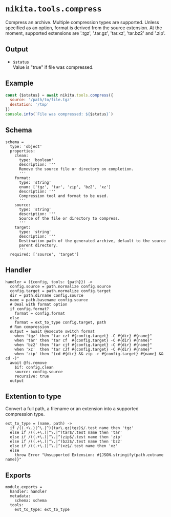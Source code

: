 
# `nikita.tools.compress`

Compress an archive. Multiple compression types are supported. Unless
specified as an option, format is derived from the source extension. At the
moment, supported extensions are '.tgz', '.tar.gz', 'tar.xz', 'tar.bz2' and '.zip'.

## Output

* `$status`   
  Value is "true" if file was compressed.   

## Example

```js
const {$status} = await nikita.tools.compress({
  source: '/path/to/file.tgz'
  destation: '/tmp'
})
console.info(`File was compressed: ${$status}`)
```


## Schema

    schema =
      type: 'object'
      properties:
        clean:
          type: 'boolean'
          description: '''
          Remove the source file or directory on completion.
          '''
        format:
          type: 'string'
          enum: ['tgz', 'tar', 'zip', 'bz2', 'xz']
          description: '''
          Compression tool and format to be used.
          '''
        source:
          type: 'string'
          description: '''
          Source of the file or directory to compress.
          '''
        target:
          type: 'string'
          description: '''
          Destination path of the generated archive, default to the source
          parent directory.
          '''
      required: ['source', 'target']

## Handler

    handler = ({config, tools: {path}}) ->
      config.source = path.normalize config.source
      config.target = path.normalize config.target
      dir = path.dirname config.source
      name = path.basename config.source
      # Deal with format option
      if config.format?
        format = config.format
      else
        format = ext_to_type config.target, path
      # Run compression
      output = await @execute switch format
        when 'tgz' then "tar czf #{config.target} -C #{dir} #{name}"
        when 'tar' then "tar cf  #{config.target} -C #{dir} #{name}"
        when 'bz2' then "tar cjf #{config.target} -C #{dir} #{name}"
        when 'xz'  then "tar cJf #{config.target} -C #{dir} #{name}"
        when 'zip' then "(cd #{dir} && zip -r #{config.target} #{name} && cd -)"
      await @fs.remove
        $if: config.clean
        source: config.source
        recursive: true
      output

## Extention to type

Convert a full path, a filename or an extension into a supported compression 
type.

    ext_to_type = (name, path) ->
      if /((.+\.)|^\.|^)(tar\.gz|tgz)$/.test name then 'tgz'
      else if /((.+\.)|^\.|^)tar$/.test name then 'tar'
      else if /((.+\.)|^\.|^)zip$/.test name then 'zip'
      else if /((.+\.)|^\.|^)bz2$/.test name then 'bz2'
      else if /((.+\.)|^\.|^)xz$/.test name then 'xz'
      else
        throw Error "Unsupported Extension: #{JSON.stringify(path.extname name)}"

## Exports

    module.exports =
      handler: handler
      metadata:
        schema: schema
      tools:
        ext_to_type: ext_to_type
